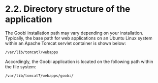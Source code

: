 # 2.2. Directory structure of the application

The Goobi installation path may vary depending on your installation. Typically, the base path for web applications on an Ubuntu Linux system within an Apache Tomcat servlet container is shown below:

```bash
/var/lib/tomcat7/webapps
```

Accordingly, the Goobi application is located on the following path within the file system:

```bash
/var/lib/tomcat7/webapps/goobi/
```

